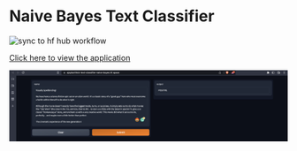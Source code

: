 # Naive Bayes Text Classifier

![sync to hf hub workflow](https://github.com/iajaykarthick/naive-bayes-text-classifier/actions/workflows/main.yml/badge.svg?branch=app)

[Click here to view the application](https://ajaykarthick-text-classifier-naive-bayes.hf.space/)

![app_demo](images/app_demo.png)